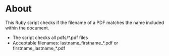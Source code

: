 # About

This Ruby script checks if the filename of a PDF matches the name included within the document.

* The script checks all pdfs/*.pdf files
* Acceptable filenames: lastname\_firstname\_\*.pdf or firstname\_lastname\_\*.pdf
